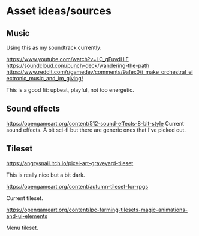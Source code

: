# Asset ideas/sources

## Music

Using this as my soundtrack currently:

https://www.youtube.com/watch?v=LC_gFuvdHiE
https://soundcloud.com/punch-deck/wandering-the-path
https://www.reddit.com/r/gamedev/comments/9afex0/i_make_orchestral_electronic_music_and_im_giving/

This is a good fit: upbeat, playful, not too energetic.

## Sound effects

https://opengameart.org/content/512-sound-effects-8-bit-style
Current sound effects. A bit sci-fi but there are generic ones that I've picked out.

## Tileset

https://angrysnail.itch.io/pixel-art-graveyard-tileset

This is really nice but a bit dark.

https://opengameart.org/content/autumn-tileset-for-rpgs

Current tileset.

https://opengameart.org/content/lpc-farming-tilesets-magic-animations-and-ui-elements

Menu tileset.

